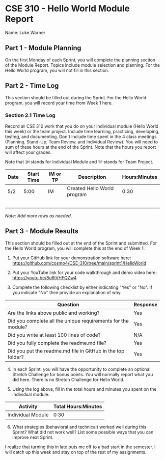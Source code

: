 # CSE 310 - Hello World Module Report

Name: Luke Warner

## Part 1 - Module Planning

On the first Monday of each Sprint, you will complete the planning section of the Module Report.  Topics include module selection and planning.  For the Hello World program, you will not fill in this section.

## Part 2 - Time Log

This section should be filled out during the Sprint. For the Hello World program, you will record your time from Week 1 here.

### Section 2.1 Time Log

Record all CSE 310 work that you do on your individual module (Hello World this week) or the team project.  Include time learning, practicing, developing, testing, and documenting.  Don't include time spent in the 4 class meetings (Planning, Stand-Up, Team Review, and Individual Review).  You will need to sum of these hours at the end of the Sprint. Note that the hours you report will affect your grades.

Note that `IM` stands for Individual Module and `TP` stands for Team Project.

|Date      |Start Time|IM or TP|Description                                 |Hours:Minutes|
|----------|----------|--------|--------------------------------------------|-------------|
|    5/2   |   5:00   |   IM   |   Created Hello World program              |     0:30    |
|          |          |        |                                            |             |
|          |          |        |                                            |             |
|          |          |        |                                            |             |
|          |          |        |                                            |             |
|          |          |        |                                            |             |

_Note: Add more rows as needed._

## Part 3 - Module Results

This section should be filled out at the end of the Sprint and submitted.  For the Hello World program, you will complete this at the end of Week 1.

1. Put your GitHub link for your demonstration software here: 
https://github.com/cosmo4/CSE-310/tree/main/sprint1/HelloWorld

2. Put your YouTube link for your code walkthrough and demo video here:
https://youtu.be/8u6tVHFQZw4

3. Complete the following checklist by either indicating "Yes" or "No".  If you indicate "No" then provide an explanation of why.

|Question                                                    |Response|
|------------------------------------------------------------|--------|
|Are the links above public and working?                     |  Yes   |
|Did you complete all the unique requirements for the module?|  Yes   |
|Did you write at least 100 lines of code?                   |  N/A   |
|Did you fully complete the readme.md file?                  |  Yes   |
|Did you put the readme.md file in GitHub in the top folder? |  Yes   |

4. In each Sprint, you will have the opportunity to complete an optional Stretch Challenge for bonus points.  You will normally report what you did here.  There is no Stretch Challenge for Hello World.

5. Using the log above, fill in the total hours and minutes you spent on the individual module:

|Activity         |Total Hours:Minutes|
|-----------------|-------------------|
|Individual Module|         0:30      |


6. What strategies (behavioral and technical) worked well during this Sprint?  What did not work well?  List some possible ways that you can improve next Sprint.

I realize that turning this in late puts me off to a bad start in the semester. I will catch up this week and stay on top of the rest of my assignments.
